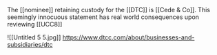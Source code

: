 The [[nominee]] retaining custody for the [[DTC]] is [[Cede & Co]].
This seemingly innocuous statement has real world consequences upon reviewing [[UCC8]]

![[Untitled 5 5.jpg]]
https://www.dtcc.com/about/businesses-and-subsidiaries/dtc